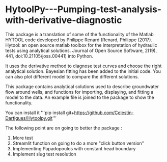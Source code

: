 # HytoolPy---Pumping-test-analysis-with-derivative-diagnostic
This package is a translation of some of the functionality of the Matlab HYTOOL code developed by Philippe Renard (Renard, Philippe (2017). Hytool: an open source matlab toolbox for the interpretation of hydraulic tests using analytical solutions. Journal of Open Source Software, 2(19), 441, doi:10.21105/joss.00441) into Python. 

It uses the derivative method to diagnose test curves and choose the right analytical solution. 
Bayesian fitting has been added to the initial code.
You can also plot different model to compare the different solutions.

This package contains analytical solutions used to describe groundwater flow around wells, and functions for importing, displaying, and fitting a model to the data. 
An example file is joined to the package to show the functionality.

You can install it '''pip install git+https://github.com/Celestin-Dartigues/Hytoolpy.git'''

The following point are on going to better the package :
1) More test
2) Streamlit function on going to do a more "click button version"
3) Implementing Papadopoulos with constant head boundary
4) Implement slug test resolution

